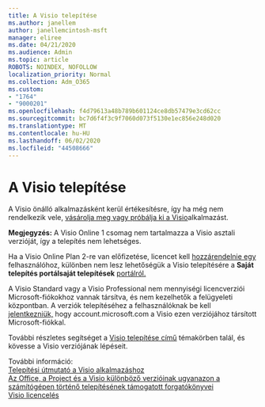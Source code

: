 ```yaml
---
title: A Visio telepítése
ms.author: janellem
author: janellemcintosh-msft
manager: eliree
ms.date: 04/21/2020
ms.audience: Admin
ms.topic: article
ROBOTS: NOINDEX, NOFOLLOW
localization_priority: Normal
ms.collection: Adm_O365
ms.custom:
- "1764"
- "9000201"
ms.openlocfilehash: f4d79613a48b789b601124ce8db57479e3cd62cc
ms.sourcegitcommit: bc7d6f4f3c9f7060d073f5130e1ec856e248d020
ms.translationtype: MT
ms.contentlocale: hu-HU
ms.lasthandoff: 06/02/2020
ms.locfileid: "44508666"
---
```

# <a name="install-visio"></a>A Visio telepítése

A Visio önálló alkalmazásként kerül értékesítésre, így ha még nem rendelkezik vele, [vásárolja meg vagy próbálja ki a Visio](https://products.office.com/visio)alkalmazást. 

**Megjegyzés:** A Visio Online 1 csomag nem tartalmazza a Visio asztali verzióját, így a telepítés nem lehetséges.

Ha a Visio Online Plan 2-re van előfizetése, licencet kell [hozzárendelnie egy](https://docs.microsoft.com/microsoft-365/admin/add-users/add-users) felhasználóhoz, különben nem lesz lehetőségük a Visio telepítésére a **Saját telepítés portálsaját telepítések** [portálról.](https://portal.office.com/account#installs) 

A Visio Standard vagy a Visio Professional nem mennyiségi licencverziói Microsoft-fiókokhoz vannak társítva, és nem kezelhetők a felügyeleti központban. A verziók telepítéséhez a felhasználóknak be kell [jelentkezniük,](https://account.microsoft.com) hogy account.microsoft.com a Visio ezen verziójához társított Microsoft-fiókkal.

További részletes segítséget a [Visio telepítése című](https://support.office.com/article/f98f21e3-aa02-4827-9167-ddab5b025710?wt.mc_id=OfficeAdm_ClientDIA_Alchemy1764) témakörben talál, és kövesse a Visio verziójának lépéseit.

További információ:<br>
[Telepítési útmutató a Visio alkalmazáshoz](https://docs.microsoft.com/deployoffice/deployment-guide-for-visio)<br>
[Az Office, a Project és a Visio különböző verzióinak ugyanazon a számítógépen történő telepítésének támogatott forgatókönyvei](https://docs.microsoft.com/deployoffice/install-different-office-visio-and-project-versions-on-the-same-computer)<br>
[Visio licencelés](https://products.office.com/visio/microsoft-visio-volume-licensing-visio-for-multiple-users)